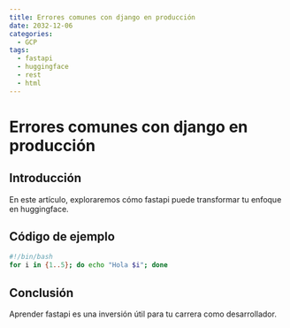 ```yaml
---
title: Errores comunes con django en producción
date: 2032-12-06
categories:
  - GCP
tags:
  - fastapi
  - huggingface
  - rest
  - html
---
```


# Errores comunes con django en producción

## Introducción

En este artículo, exploraremos cómo fastapi puede transformar tu enfoque en huggingface.

## Código de ejemplo

```bash
#!/bin/bash
for i in {1..5}; do echo "Hola $i"; done
```

## Conclusión

Aprender fastapi es una inversión útil para tu carrera como desarrollador.